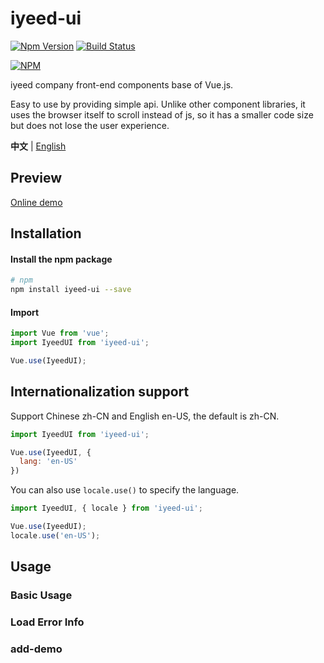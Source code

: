 # iyeed-ui
[![Npm Version](https://img.shields.io/npm/v/iyeed-ui)](https://www.npmjs.com/package/iyeed-ui) [![Build Status](https://img.shields.io/github/workflow/status/staticdeng/iyeed-ui/Node.js%20CI)](https://github.com/staticdeng/iyeed-ui/actions)

[![NPM](https://nodei.co/npm/iyeed-ui.png)](https://nodei.co/npm/iyeed-ui/)

iyeed company front-end components base of Vue.js.

Easy to use by providing simple api. Unlike other component libraries, it uses the browser itself to scroll instead of js, so it has a smaller code size but does not lose the user experience.

**中文** | [English](./README.en-US.md)

## Preview
[Online demo](https://haimalairen.github.io/)

## Installation

#### Install the npm package

```bash
# npm
npm install iyeed-ui --save
```

#### Import

```js
import Vue from 'vue';
import IyeedUI from 'iyeed-ui';

Vue.use(IyeedUI);
```

## Internationalization support

Support Chinese zh-CN and English en-US, the default is zh-CN.

```js
import IyeedUI from 'iyeed-ui';

Vue.use(IyeedUI, {
  lang: 'en-US'
})
```

You can also use `locale.use()` to specify the language.

```js
import IyeedUI, { locale } from 'iyeed-ui';

Vue.use(IyeedUI);
locale.use('en-US');
```

## Usage

### Basic Usage


### Load Error Info

### add-demo

